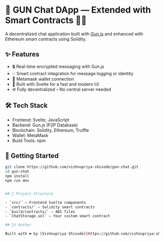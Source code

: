 # 🔐 GUN Chat DApp — Extended with Smart Contracts 🧠💬

A decentralized chat application built with [Gun.js](https://gun.eco/) and enhanced with Ethereum smart contracts using Solidity.

## ✨ Features

- 🔒 Real-time encrypted messaging with Gun.js
- 💡 Smart contract integration for message logging or identity
- 👛 Metamask wallet connection
- 🧱 Built with Svelte for a fast and modern UI
- 🌐 Fully decentralized – No central server needed

## 🛠 Tech Stack

- Frontend: Svelte, JavaScript
- Backend: Gun.js (P2P Database)
- Blockchain: Solidity, Ethereum, Truffle 
- Wallet: MetaMask
- Build Tools: npm

## 🚀 Getting Started

```bash
git clone https://github.com/vishnupriya-shisode/gun-chat.git
cd gun-chat
npm install
npm run dev


## 📂 Project Structure

- `src/` – Frontend Svelte components
- `contracts/` – Solidity smart contracts
- `build/contracts/` – ABI files
- `ChatStorage.sol` – Your custom smart contract

## 🙋‍♀️ Author

Built with ❤️ by [Vishnupriya Shisode](https://github.com/vishnupriya-shisode)
